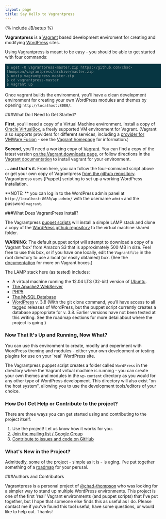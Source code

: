 ```yaml
---
layout: page
title: Say Hello to Vagrantpress
---
```

{% include JB/setup %}


  **Vagrantpress** is a [Vagrant][] based development enviroment for creating and modifying [WordPress][] sites.  
  
  Using Vagrantpress is meant to be easy - you should be able to get started with four commands:

  <div style="width:100%; padding: 5px; display:block; background-color:#073642;">
  <code style="color:#93a1a1; background-color: inherit;">$ wget -O vagrantpress-master.zip https://github.com/chad-thompson/vagrantpress/archive/master.zip </code> <br />
  <code style="color:#93a1a1; background-color: inherit;">$ unzip vagrantpress-master.zip</code> <br />
  <code style="color:#93a1a1; background-color: inherit;">$ cd vagrantpress-master</code> <br />
  <code style="color:#93a1a1; background-color: inherit;">$ vagrant up</code>
  </div>


  Once vagrant builds the environment, you'll have a clean development 
  environment for creating your own WordPress modules and themes by opening `http://localhost:8080/`.


###What Do I Need to Get Started?

**First**, you'll need a copy of a Virtual Machine environment.  Install a copy of [Oracle VirtualBox][virtualbox], a freely supported VM environment for Vagrant.  (Vagrant also supports providers for different services, including a [provider for VMWare Fusion][vmwareprovider] - see the [Vagrant homepage][vagrant] for information.)

**Second**, you'll need a working copy of [Vagrant][].  You can find a copy of the latest version [on the Vagrant downloads page][vagrantdownloads], or follow directions in the [Vagrant documentation][vagrantdocumentation] to install vagrant for your environment.

**... and that's it.**  From here, you can follow the four-command script above or get your own copy of Vagrantpress [from the github repository][vpgithub].  Vagrantpress uses [Puppet] scripting to set up a working WordPress installation.

**NOTE: ** you can log in to the WordPress admin panel at `http://localhost:8080/wp-admin/` with the username `admin` and the password `vagrant`.


###What Does VagrantPress Install?

The Vagrantpress [puppet scripts][puppetlabs] will install a simple LAMP stack and clone a copy of the [WordPress github repository][wordpress-git] to the virtual machine shared folder.

**WARNING**:  The default puppet script will attempt to download a copy of a Vagrant 'box' from Amazon S3 that is approximately 500 MB in size.  Feel free to use this box, or if you have one locally, edit the `Vagrantfile` in the root directory to use a local (or easily obtained) box.  (See the [documentation][vagrantdocumentation] for more on Vagrant boxes.)

The LAMP stack here (as tested) includes:

* A virtual machine running the 12.04 LTS (32-bit) version of [Ubuntu][].
* [The Apache2 WebServer][apache2]
* [PHP5][php]
* [The MySQL Database][mysql]
* [WordPress][] v. 3.8  (With the git clone command, you'll have access to all tagged releases of WordPress, but the puppet script currently creates a database appropriate for v. 3.8.  Earlier versions have not been tested at this writing.  See the roadmap sections for more detai about where the project is going.)

### Now That It's Up and Running, Now What?

You can use this environment to create, modify and experiment with WordPress theming and modules - either your own development or testing plugins for use on your 'real' WordPress site.

The Vagrantpress puppet script creates a folder called `WordPress` in the directory where the Vagrant virtual machine is running - you can create your own themes and modules in the `wp-content` directory as you would for any other type of WordPress development.  This directory will also exist "on the host system", allowing you to use the development tools/editors of your choice.


### How Do I Get Help or Contribute to the project?

There are three ways you can get started using and contributing to the project itself:

1.  Use the project!  Let us know how it works for you.
1.  [Join the mailing list / Google Group][vagrantpress-list]
1.  [Contribute to issues and code on GitHub][vagrantpress-github]

[vagrantpress-list]:   https://groups.google.com/forum/#!forum/vagrantpress-users
[vagrantpress-github]: https://github.com/chad-thompson/vagrantpress

### What's New in the Project?

Admittedly, some of the project - simple as it is - is aging.  I've put together something of a
[roadmap][vagrantpress-roadmap] for your perusal.

[vagrantpress-roadmap]: https://github.com/chad-thompson/vagrantpress/blob/development/README.md


  
[vagrant]: http://vagrantup.com
[vagrantdownloads]: http://downloads.vagrantup.com/
[vagrantdocumentation]: http://docs.vagrantup.com/v1/docs/index.html
[virtualbox]: http://virtualbox.org
[virtualboxdownloads]: https://www.virtualbox.org/wiki/Downloads
[vpgithub]: https://github.com/chad-thompson/vagrantpress
[vmwareprovider]: http://www.vagrantup.com/vmware
  
  [puppetlabs]: http://puppetlabs.org
  [apache2]: http://httpd.apache.org
  [php]: http://php.net
  [mysql]: http://mysql.org
  [ubuntu]: http://ubuntu.org
  [wordpress]: http://wordpress.org
  [wordpress-git]: http://github.org/wordpress/wordpress
  


###Authors and Contributors

Vagrantpress is a personal project of  <a href="http://chadthompson.me" class="user-mention">@chad-thompson</a> who was looking for a simpler way to 
  stand up multiple WordPress environments.  This project is one of the first
  'real' Vagrant environments (and puppet scripts) that I've put together, but
  I hope that someone else finds this as useful as I do.  Please contact me if you've found this tool useful, have some questions, or would like to help out.  Thanks!

